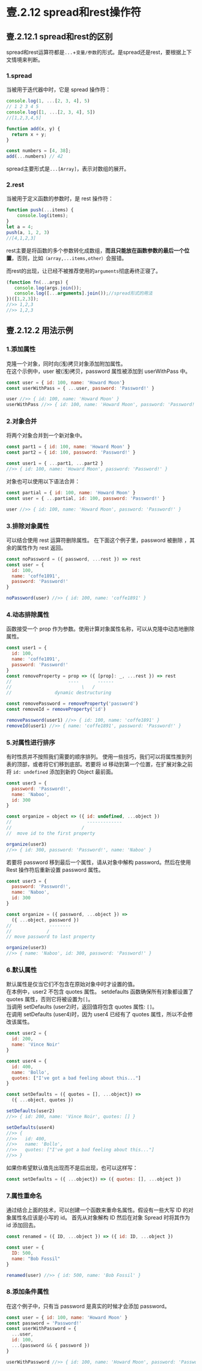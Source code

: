 # 壹.2.12 spread和rest操作符

## 壹.2.12.1 spread和rest的区别

spread和rest运算符都是`...`+`变量/参数`的形式。是spread还是rest，要根据上下文情境来判断。

### 1.spread

当被用于迭代器中时，它是 spread 操作符：

```javascript
console.log(1, ...[2, 3, 4], 5)
// 1 2 3 4 5
console.log([1, ...[2, 3, 4], 5])
//[1,2,3,4,5]
```

```javascript
function add(x, y) {
  return x + y;
}

const numbers = [4, 38];
add(...numbers) // 42
```

spread主要形式是`...[Array]`，表示对数组的展开。

### 2.rest

当被用于定义函数的参数时，是 rest 操作符：

```javascript
function push(...items) {
    console.log(items);
}
let a = 4;
push(a, 1, 2, 3)
//[4,1,2,3]
```

rest主要是将函数的多个参数转化成数组，**而且只能放在函数参数的最后一个位置**，否则，比如`（array,...items,other）`会报错。 

而rest的出现，让已经不被推荐使用的`arguments`彻底寿终正寝了。

```javascript
(function fn(...args) {
   console.log(args.join());
   console.log([...arguments].join());//spread形式的用法
})([1,2,3]);
//>> 1,2,3
//>> 1,2,3
```

## 壹.2.12.2 用法示例

### 1.添加属性

克隆一个对象，同时向\(浅\)拷贝对象添加附加属性。  
在这个示例中，user 被\(浅\)拷贝，password 属性被添加到 userWithPass 中。

```javascript
const user = { id: 100, name: 'Howard Moon'}
const userWithPass = { ...user, password: 'Password!' }

user //>> { id: 100, name: 'Howard Moon' }
userWithPass //>> { id: 100, name: 'Howard Moon', password: 'Password!' }
```

### 2.对象合并

将两个对象合并到一个新对象中。

```javascript
const part1 = { id: 100, name: 'Howard Moon' }
const part2 = { id: 100, password: 'Password!' }

const user1 = { ...part1, ...part2 }
//>> { id: 100, name: 'Howard Moon', password: 'Password!' }
```

对象也可以使用以下语法合并：

```javascript
const partial = { id: 100, name: 'Howard Moon' }
const user = { ...partial, id: 100, password: 'Password!' }

user //>> { id: 100, name: 'Howard Moon', password: 'Password!' }
```

### 3.排除对象属性

可以结合使用 rest 运算符删除属性。 在下面这个例子里，password 被删除 ，其余的属性作为 rest 返回。

```javascript
const noPassword = ({ password, ...rest }) => rest
const user = {
  id: 100,
  name: 'coffe1891',
  password: 'Password!'
}

noPassword(user) //>> { id: 100, name: 'coffe1891' }
```

### 4.动态排除属性

函数接受一个 prop 作为参数。使用计算对象属性名称，可以从克隆中动态地删除属性。

```javascript
const user1 = {
  id: 100,
  name: 'coffe1891',
  password: 'Password!'
}
const removeProperty = prop => ({ [prop]: _, ...rest }) => rest
//                     ----       ------
//                          \   /
//                dynamic destructuring

const removePassword = removeProperty('password')
const removeId = removeProperty('id')

removePassword(user1) //>> { id: 100, name: 'coffe1891' }
removeId(user1) //>> { name: 'coffe1891', password: 'Password!' }
```

### 5.对属性进行排序

有时性质并不按照我们需要的顺序排列。 使用一些技巧，我们可以将属性推到列表的顶部，或者将它们移到底部。若要将 id 移动到第一个位置，在扩展对象之前将 `id: undefined` 添加到新的 Object 最前面。

```javascript
const user3 = {
  password: 'Password!',
  name: 'Naboo',
  id: 300
}

const organize = object => ({ id: undefined, ...object })
//                            -------------
//                          /
//  move id to the first property

organize(user3)
//>> { id: 300, password: 'Password!', name: 'Naboo' }
```

若要将 password 移到最后一个属性，请从对象中解构 password。然后在使用 Rest 操作符后重新设置 password 属性。

```javascript
const user3 = {
  password: 'Password!',
  name: 'Naboo',
  id: 300
}

const organize = ({ password, ...object }) =>
  ({ ...object, password })
//              --------
//             /
// move password to last property

organize(user3)
//>> { name: 'Naboo', id: 300, password: 'Password!' }
```

### 6.默认属性

默认属性是仅当它们不包含在原始对象中时才设置的值。  
在本例中，user2 不包含 quotes 属性。 setdefaults 函数确保所有对象都设置了 quotes 属性，否则它将被设置为`[]`。  
当调用 setDefaults \(user2\)时，返回值将包含 quotes 属性: `[]`。  
在调用 setDefaults \(user4\)时，因为 user4 已经有了 quotes 属性，所以不会修改该属性。

```javascript
const user2 = {
  id: 200,
  name: 'Vince Noir'
}

const user4 = {
  id: 400,
  name: 'Bollo',
  quotes: ["I've got a bad feeling about this..."]
}

const setDefaults = ({ quotes = [], ...object}) =>
  ({ ...object, quotes })

setDefaults(user2)
//>> { id: 200, name: 'Vince Noir', quotes: [] }

setDefaults(user4)
//>> {
//>>   id: 400,
//>>   name: 'Bollo',
//>>   quotes: ["I've got a bad feeling about this..."]
//>> }
```

如果你希望默认值先出现而不是后出现，也可以这样写：

```javascript
const setDefaults = ({ ...object}) => ({ quotes: [], ...object })
```

### 7.属性重命名

通过结合上面的技术，可以创建一个函数来重命名属性。假设有一些大写 ID 的对象属性名应该是小写的 id。 首先从对象解构 ID 然后在对象 Spread 时将其作为 id 添加回去。

```javascript
const renamed = ({ ID, ...object }) => ({ id: ID, ...object })

const user = {
  ID: 500,
  name: "Bob Fossil"
}

renamed(user) //>> { id: 500, name: 'Bob Fossil' }
```

### 8.添加条件属性

在这个例子中，只有当 password 是真实的时候才会添加 password。

```javascript
const user = { id: 100, name: 'Howard Moon' }
const password = 'Password!'
const userWithPassword = {
  ...user,
  id: 100,
  ...(password && { password })
}

userWithPassword //>> { id: 100, name: 'Howard Moon', password: 'Password!' }
```

